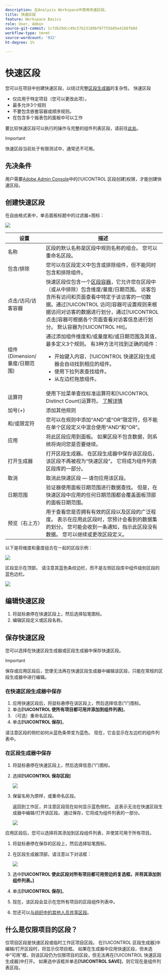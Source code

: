 ```yaml
---
description: 在Analysis Workspace中使用快速区段。
title: 快速区段
feature: Workspace Basics
role: User, Admin
source-git-commit: 1cfdb29dcc49c57b23189bf07f55b85e4166fb8d
workflow-type: tm+mt
source-wordcount: '932'
ht-degree: 1%

---
```



# 快速区段

您可以在项目中创建快速区段，以绕过完整[区段生成器](/help/components/segmentation/segmentation-workflow/seg-build.md)的复杂性。 快速区段

* 仅应用于特定项目（您可以更改此项）。
* 最多允许3个规则
* 不要包含嵌套容器或顺序规则。
* 在包含多个报表包的面板中可以工作

要比较快速区段可以执行的操作与完整的组件列表区段，请前往[此处](/help/analyze/analysis-workspace/components/segments/t-freeform-project-segment.md)。

>[!IMPORTANT]
> 快速区段当前处于有限测试中，通常还不可用。

## 先决条件

用户需要[Adobe Admin Console](https://experienceleague.adobe.com/docs/analytics/admin/admin-console/permissions/summary-tables.html?lang=en#analytics-tools)中的[!UICONTROL 区段创建]权限，才能创建快速区段。

## 创建快速区段

在自由格式表中，单击面板标题中的过滤器+图标：

![](assets/quick-seg1.png)

| 设置 | 描述 |
| --- | --- |
| 名称 | 区段的默认名称是区段中规则名称的组合。 您可以重命名区段。 |
| 包含/排除 | 您可以在区段定义中包含或排除组件，但不能同时包含和排除组件。 |
| 点击/访问/访客容器 | 快速区段仅包含一个[区段容器](https://experienceleague.adobe.com/docs/analytics/components/segmentation/seg-overview.html?lang=en#section_AF2A28BE92474DB386AE85743C71B2D6)，它允许您在区段中（或从中排除）包含维度/量度/日期范围。  访客包含所有访问和页面查看中特定于该访客的一切数据。通过[!UICONTROL 访问]容器可设置规则来根据访问对访客的数据进行划分，通过[!UICONTROL 点击]容器可根据各个页面查看对访客信息进行划分。 默认容器为[!UICONTROL Hit]。 |
| 组件(Dimension/量度/日期范围) | 通过添加组件维度和/或量度和/或日期范围及其值，最多定义3个规则。 有3种方法可找到正确的组件：<ul><li>开始键入内容，[!UICONTROL 快速区段]生成器会自动找到相应的组件。</li><li>使用下拉列表查找组件。</li><li>从左边栏拖放组件。</li></ul> |
| 运算符 | 使用下拉菜单查找标准运算符和[!UICONTROL Distinct Count]运算符。 [了解详情](https://experienceleague.adobe.com/docs/analytics/components/segmentation/segment-reference/seg-operators.html?lang=en) |
| 加号(+) | 添加其他规则 |
| 和/或限定符 | 您可以在规则中添加“AND”或“OR”限定符，但不能在单个区段定义中混合使用“AND”和“OR”。 |
| 应用 | 将此区段应用到面板。 如果区段不包含数据，则系统将询问您是否要继续。 |
| 打开生成器 | 打开区段生成器。 在区段生成器中保存该区段后，该区段不再被视为“快速区段”。 它将成为组件列表区段库的一部分。 |
| 取消 | 取消此快速区段 — 请勿应用该区段。 |
| 日期范围 | 验证器使用面板日期范围进行数据查找。 但是，在快速区段中应用的任何日期范围都会覆盖面板顶部的面板日期范围。 |
| 预览（右上方） | 用于查看您是否拥有有效的区段以及区段的广泛程度。 表示在应用此区段时，您预计会看到的数据集的划分。 您可能会收到一条通知，指示此区段没有数据。 您可以继续或更改区段定义。 |

以下是将维度和量度组合在一起的区段示例：

![](assets/quick-seg2.png)

区段显示在顶部。 请注意其蓝色条纹边栏，而不是左侧区段库中组件级别区段的蓝色边栏。

![](assets/quick-seg3.png)

## 编辑快速区段

1. 将鼠标悬停在快速区段上，然后选择铅笔图标。
1. 编辑区段定义或区段名称。

## 保存快速区段

您可以选择在快速区段生成器或区段生成器中保存快速区段。

>[!IMPORTANT]
>保存或应用区段后，您便无法再在快速区段生成器中编辑该区段，只能在常规的区段生成器中进行编辑。

### 在快速区段生成器中保存

1. 应用快速区段后，将鼠标悬停在该区段上，然后选择信息(“i”)图标。
1. 单击&#x200B;**[!UICONTROL 使所有项目都可用并添加到组件列表]**。
1. （可选）重命名区段。
1. 单击&#x200B;**[!UICONTROL 保存]**。

请注意区段的侧栏如何从蓝色条带变为蓝色。 现在，它会显示在左边栏的组件列表中。

### 在区段生成器中保存

1. 将鼠标悬停在快速区段上，然后选择信息(“i”)图标。
1. 选择&#x200B;**[!UICONTROL 保存区段]**

   ![](assets/save-quick-seg.png)

1. 保留名称为原样，或重命名区段。

   返回到工作区，并注意区段现在如何显示蓝色侧栏。 这表示无法在快速区段生成器中编辑/打开该区段。 通过保存，它将成为组件列表的一部分。

   ![](assets/quick-seg4.png)

应用区段后，您可以选择将其添加到区段组件列表，并使其可用于所有项目。

1. 将鼠标悬停在保存的区段上，然后选择铅笔图标。

1. 在区段生成器顶部，请注意以下对话框：

   ![](assets/project-only.png)

1. 选中&#x200B;**[!UICONTROL 使此区段对所有项目都可用旁边的复选框，并将其添加到组件列表。]**
1. 单击&#x200B;**[!UICONTROL 保存]**。
1. 现在，该区段会显示在您所有项目的区段组件列表中。
1. 您还可以[与组织中的其他人员共享区段](/help/components/segmentation/segmentation-workflow/t-seg-share.md)。

## 什么是仅限项目的区段？

仅项目区段是快速区段或临时工作区项目区段。 在[!UICONTROL 区段生成器]中编辑/打开区段时，将显示仅项目框。 如果在生成器中应用快速区段，但未选中“可用”框，则该区段仍为仅限项目的区段，但无法再在[!UICONTROL 快速区段生成器]中打开。 如果选中该框并单击&#x200B;**[!UICONTROL SAVE]**，则它现在是组件列表区段。